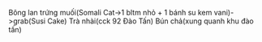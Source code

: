 Bông lan trứng muối(Somali Cat->1 bltm nhỏ + 1 bánh su kem vani)->grab(Susi Cake)
Trà nhài(cck 92 Đào Tấn)
Bún chả(xung quanh khu đào tấn)